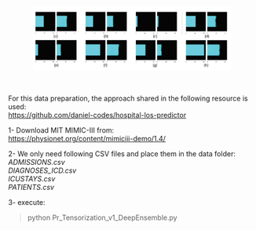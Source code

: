 
</br>
<p align="center">
<img src="fig.png" alt="drawing" width=80%/>
</p>
</br>

For this data preparation, the approach shared in the following resource is used:</br>
https://github.com/daniel-codes/hospital-los-predictor

1- Download MIT MIMIC-III from: </br>
https://physionet.org/content/mimiciii-demo/1.4/

2- We only need following CSV files and place them in the data folder: </br>
_ADMISSIONS.csv_ </br>
_DIAGNOSES_ICD.csv_ </br>
_ICUSTAYS.csv_ </br>
_PATIENTS.csv_ </br>

3- execute:
> python Pr_Tensorization_v1_DeepEnsemble.py

